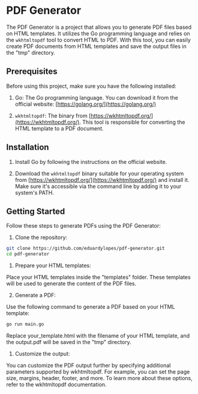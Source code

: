 # PDF Generator

The PDF Generator is a project that allows you to generate PDF files based on HTML templates. It utilizes the Go programming language and relies on the `wkhtmltopdf` tool to convert HTML to PDF. With this tool, you can easily create PDF documents from HTML templates and save the output files in the "tmp" directory.

## Prerequisites

Before using this project, make sure you have the following installed:

1. Go: The Go programming language. You can download it from the official website: [https://golang.org/](https://golang.org/)

2. `wkhtmltopdf`: The binary from [https://wkhtmltopdf.org/](https://wkhtmltopdf.org/). This tool is responsible for converting the HTML template to a PDF document.

## Installation

1. Install Go by following the instructions on the official website.

2. Download the `wkhtmltopdf` binary suitable for your operating system from [https://wkhtmltopdf.org/](https://wkhtmltopdf.org/) and install it. Make sure it's accessible via the command line by adding it to your system's PATH.

## Getting Started

Follow these steps to generate PDFs using the PDF Generator:

1. Clone the repository:

```bash
git clone https://github.com/eduardylopes/pdf-generator.git
cd pdf-generator
```

1. Prepare your HTML templates:

Place your HTML templates inside the "templates" folder. These templates will be used to generate the content of the PDF files.

2. Generate a PDF:

Use the following command to generate a PDF based on your HTML template:

```bash
go run main.go
```

Replace your_template.html with the filename of your HTML template, and the output.pdf will be saved in the "tmp" directory.

1. Customize the output:

You can customize the PDF output further by specifying additional parameters supported by wkhtmltopdf. For example, you can set the page size, margins, header, footer, and more. To learn more about these options, refer to the wkhtmltopdf documentation.

